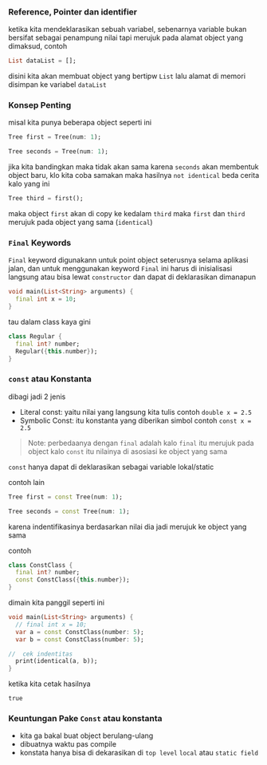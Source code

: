 ### Reference, Pointer dan identifier

ketika kita mendeklarasikan sebuah variabel, sebenarnya variable bukan bersifat sebagai penampung nilai
tapi merujuk pada alamat object yang dimaksud, contoh

```dart
List dataList = [];
```

disini kita akan membuat object yang bertipw `List` lalu alamat di memori disimpan ke variabel `dataList`

### Konsep Penting

misal kita punya beberapa object seperti ini

```dart
Tree first = Tree(num: 1);
```
```dart
Tree seconds = Tree(num: 1);
```

jika kita bandingkan maka tidak akan sama karena `seconds` akan membentuk object baru, klo kita coba samakan maka hasilnya
`not identical` beda cerita kalo yang ini

```dart
Tree third = first();
```

maka object `first` akan di copy ke kedalam `third` maka `first` dan `third` merujuk pada object yang sama (`identical`)

### `Final` Keywords

`Final` keyword digunakann untuk point object seterusnya selama aplikasi jalan, dan untuk menggunakan keyword
`Final` ini harus di inisialisasi langsung atau bisa lewat `constructor` dan dapat di deklarasikan dimanapun

```dart
void main(List<String> arguments) {
  final int x = 10;
}
```

tau dalam class kaya gini

```dart
class Regular {
  final int? number;
  Regular({this.number});
}
```

### `const` atau Konstanta

dibagi jadi 2 jenis

* Literal const: yaitu nilai yang langsung kita tulis  contoh `double x = 2.5`
* Symbolic Const: itu konstanta yang diberikan simbol contoh `const x = 2.5`

> Note: perbedaanya dengan `final` adalah kalo `final` itu merujuk pada object kalo `const`
> itu nilainya di asosiasi ke object yang sama

`const` hanya dapat di deklarasikan sebagai variable lokal/static

contoh lain

```dart
Tree first = const Tree(num: 1);
```
```dart
Tree seconds = const Tree(num: 1);
```
karena indentifikasinya berdasarkan nilai dia jadi merujuk ke object yang sama

contoh

```dart
class ConstClass {
  final int? number;
  const ConstClass({this.number});
}
```

dimain kita panggil seperti ini

```dart
void main(List<String> arguments) {
  // final int x = 10;
  var a = const ConstClass(number: 5);
  var b = const ConstClass(number: 5);

//  cek indentitas
  print(identical(a, b));
}
```

ketika kita cetak hasilnya 

```
true
```

### Keuntungan Pake `Const` atau konstanta

* kita ga bakal buat object berulang-ulang
* dibuatnya waktu pas compile
* konstata hanya bisa di dekarasikan di `top level` `local` atau `static field`
